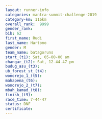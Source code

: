 ```yaml
---
layout: runner-info 
categories: mantra-summit-challenge-2019 
category-km: 116km 
overall_rank:  9999
gender_rank: 
bib: 62
first_name: Rudi
last_name: Hartono
gender: M
team_name: batagoruns
start_(t1): Sat, 05-00-00 am
changar_(t2): Sat, 12-44-47 pm
budug_asu_(t3): 
ub_forest_st_(t4): 
wonorejo_1_(t5): 
mahapena_(t6): 
wonorejo_2_(t7): 
mbah_kamad_(t8): 
finish_(t9): 
race_time: 7-44-47
status: DNF
certificate: 
---
```

